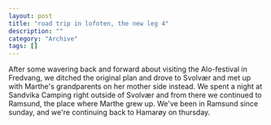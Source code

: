 ```yaml
--- 
layout: post 
title: "road trip in lofoten, the new leg 4"
description: ""
category: "Archive"
tags: []
---  
```

After some wavering back and forward about visiting the Alo-festival in Fredvang, we ditched the original plan and drove to Svolvær and met up with Marthe's grandparents on her mother side instead. We spent a night at Sandvika Camping right outside of Svolvær and from there we continued to Ramsund, the place where Marthe grew up.
 We've been in Ramsund since sunday, and we're continuing back to Hamarøy on thursday.
